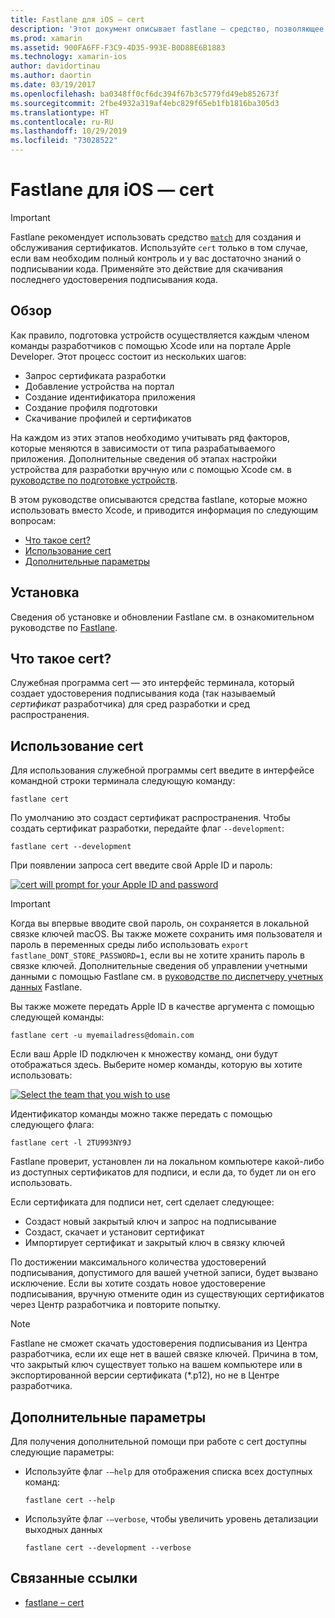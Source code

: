 ```yaml
---
title: Fastlane для iOS — cert
description: 'Этот документ описывает fastlane — средство, позволяющее автоматизировать многие аспекты подготовки приложения iOS: запрос сертификатов, добавление устройства на портал разработчиков Apple, создание идентификатора приложения и многое другое.'
ms.prod: xamarin
ms.assetid: 900FA6FF-F3C9-4D35-993E-B0D88E6B1883
ms.technology: xamarin-ios
author: davidortinau
ms.author: daortin
ms.date: 03/19/2017
ms.openlocfilehash: ba0348ff0cf6dc394f67b3c5779fd49eb852673f
ms.sourcegitcommit: 2fbe4932a319af4ebc829f65eb1fb1816ba305d3
ms.translationtype: HT
ms.contentlocale: ru-RU
ms.lasthandoff: 10/29/2019
ms.locfileid: "73028522"
---
```

# <a name="fastlane-for-ios--cert"></a>Fastlane для iOS — cert

> [!IMPORTANT]
> Fastlane рекомендует использовать средство [`match`](~/ios/deploy-test/provisioning/fastlane/match.md) для создания и обслуживания сертификатов. Используйте `cert` только в том случае, если вам необходим полный контроль и у вас достаточно знаний о подписывании кода. Применяйте это действие для скачивания последнего удостоверения подписывания кода.

## <a name="overview"></a>Обзор

Как правило, подготовка устройств осуществляется каждым членом команды разработчиков с помощью Xcode или на портале Apple Developer. Этот процесс состоит из нескольких шагов:

- Запрос сертификата разработки
- Добавление устройства на портал
- Создание идентификатора приложения
- Создание профиля подготовки
- Скачивание профилей и сертификатов

На каждом из этих этапов необходимо учитывать ряд факторов, которые меняются в зависимости от типа разрабатываемого приложения. Дополнительные сведения об этапах настройки устройства для разработки вручную или с помощью Xcode см. в [руководстве по подготовке устройств](~/ios/get-started/installation/device-provisioning/index.md).

В этом руководстве описываются средства fastlane, которые можно использовать вместо Xcode, и приводится информация по следующим вопросам:

- [Что такое cert?](#whatiscert)
- [Использование cert](#using)
- [Дополнительные параметры](#options)

## <a name="installation"></a>Установка

Сведения об установке и обновлении Fastlane см. в ознакомительном руководстве по [Fastlane](~/ios/deploy-test/provisioning/fastlane/index.md#Installation).

<a name="whatiscert" />

## <a name="what-is-cert"></a>Что такое cert?

Служебная программа cert — это интерфейс терминала, который создает удостоверения подписывания кода (так называемый _сертификат_ разработчика) для сред разработки и сред распространения.

<a name="using" />

## <a name="using-cert"></a>Использование cert

Для использования служебной программы cert введите в интерфейсе командной строки терминала следующую команду:

```
fastlane cert
```

По умолчанию это создаст сертификат распространения. Чтобы создать сертификат разработки, передайте флаг `--development`:

```
fastlane cert --development
```

При появлении запроса cert введите свой Apple ID и пароль:

[![](cert-images/fastlane-image1.png "cert will prompt for your Apple ID and password")](cert-images/fastlane-image1.png#lightbox)

> [!IMPORTANT]
> Когда вы впервые вводите свой пароль, он сохраняется в локальной связке ключей macOS. Вы также можете сохранить имя пользователя и пароль в переменных среды либо использовать `export fastlane_DONT_STORE_PASSWORD=1`, если вы не хотите хранить пароль в связке ключей. Дополнительные сведения об управлении учетными данными с помощью Fastlane см. в [руководстве по диспетчеру учетных данных](https://github.com/fastlane/fastlane/blob/master/credentials_manager/README.md) Fastlane.

Вы также можете передать Apple ID в качестве аргумента с помощью следующей команды:

```
fastlane cert -u myemailadress@domain.com
```

Если ваш Apple ID подключен к множеству команд, они будут отображаться здесь. Выберите номер команды, которую вы хотите использовать:

[![](cert-images/fastlane-image2.png "Select the team that you wish to use")](cert-images/fastlane-image2.png#lightbox)

Идентификатор команды можно также передать с помощью следующего флага:

```
fastlane cert -l 2TU993NY9J
```

Fastlane проверит, установлен ли на локальном компьютере какой-либо из доступных сертификатов для подписи, и если да, то будет ли он его использовать.

Если сертификата для подписи нет, cert сделает следующее:

- Создаст новый закрытый ключ и запрос на подписывание
- Создаст, скачает и установит сертификат
- Импортирует сертификат и закрытый ключ в связку ключей

По достижении максимального количества удостоверений подписывания, допустимого для вашей учетной записи, будет вызвано исключение. Если вы хотите создать новое удостоверение подписывания, вручную отмените один из существующих сертификатов через Центр разработчика и повторите попытку.

> [!NOTE]
> Fastlane не сможет скачать удостоверения подписывания из Центра разработчика, если их еще нет в вашей связке ключей. Причина в том, что закрытый ключ существует только на вашем компьютере или в экспортированной версии сертификата (*.p12), но не в Центре разработчика.

<a name="options" />

## <a name="additional-options"></a>Дополнительные параметры

Для получения дополнительной помощи при работе с cert доступны следующие параметры:

- Используйте флаг `-–help` для отображения списка всех доступных команд:

    ```
    fastlane cert --help
    ```

- Используйте флаг `-–verbose`, чтобы увеличить уровень детализации выходных данных

    ```
    fastlane cert --development --verbose
    ```

## <a name="related-links"></a>Связанные ссылки

- [fastlane – cert](https://github.com/fastlane/fastlane/blob/master/cert/README.md)
